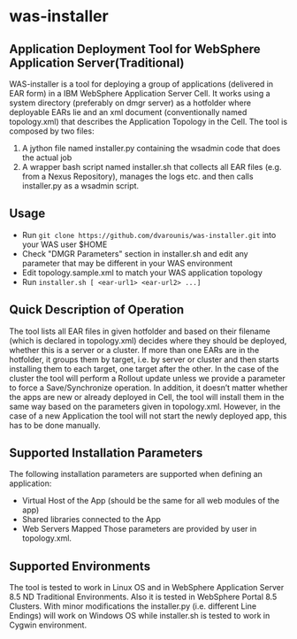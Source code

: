 # was-installer
## Application Deployment Tool for WebSphere Application Server(Traditional)

WAS-installer is a tool for deploying a group of applications (delivered in EAR form) in a IBM WebSphere Application Server Cell. 
It works using a system directory (preferably on dmgr server) as a hotfolder where deployable EARs lie and an xml document (conventionally named topology.xml) that describes the Application Topology in the Cell.
The tool is composed by two files:  
1. A jython file named installer.py containing the wsadmin code that does the actual job 
2. A wrapper bash script named installer.sh that collects all EAR files (e.g. from a Nexus Repository), manages the logs etc. and then calls installer.py as a wsadmin script.

## Usage 
- Run `git clone https://github.com/dvarounis/was-installer.git` into your WAS user $HOME
- Check "DMGR Parameters" section in installer.sh and edit any parameter that may be different in your WAS environment
- Edit topology.sample.xml to match your WAS application topology
- Run `installer.sh [ <ear-url1> <ear-url2> ...]`

## Quick Description of Operation  
The tool lists all EAR files in given hotfolder and based on their filename (which is declared in topology.xml) decides where they should be deployed, whether this is a server or a cluster. If more than one EARs are in the hotfolder, it groups them by target, i.e. by server or cluster and then starts installing them to each target, one target after the other. In the case of the cluster the tool will perform a Rollout update unless we provide a parameter to force a Save/Synchronize operation. 
In addition, it doesn’t matter whether the apps are new or already deployed in Cell, the tool will install them in the same way based on the parameters given in topology.xml. 
However, in the case of a new Application the tool will not start the newly deployed app, this has to be done manually. 

## Supported Installation Parameters 
The following installation parameters are supported when defining an application: 
- Virtual Host of the App (should be the same for all web modules of the app) 
- Shared libraries connected to the App 
- Web Servers Mapped Those parameters are provided by user in topology.xml. 

## Supported Environments
The tool is tested to work in Linux OS and in WebSphere Application Server 8.5 ND Traditional Environments. 
Also it is tested in WebSphere Portal 8.5 Clusters. With minor modifications the installer.py (i.e. different Line Endings) will work on Windows OS while installer.sh is tested to work in Cygwin environment.
